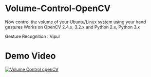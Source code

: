 # Volume-Control-OpenCV
Now control the volume of your Ubuntu/Linux system using your hand gestures 
Works on OpenCV 2.4.x, 3.2.x and Python 2.x, Python 3.x

Gesture Recognition : Vipul 

# Demo Video
[![Volume Control openCV](http://i3.ytimg.com/vi/fqeoKCx8VGg/hqdefault.jpg)](https://www.youtube.com/watch?v=fqeoKCx8VGg)
